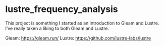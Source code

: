 # lustre_frequency_analysis

This project is something I started as an introduction to Gleam and Lustre.  
I’ve really taken a liking to both Gleam and Lustre.

Gleam: https://gleam.run/
Lustre: https://github.com/lustre-labs/lustre
